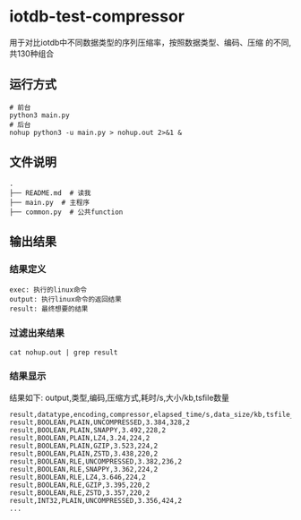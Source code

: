 # iotdb-test-compressor
用于对比iotdb中不同数据类型的序列压缩率，按照数据类型、编码、压缩 的不同, 共130种组合


## 运行方式
```shell
# 前台
python3 main.py
# 后台
nohup python3 -u main.py > nohup.out 2>&1 &
```
## 文件说明
```shell
.
├── README.md  # 读我
├── main.py  # 主程序
├── common.py  # 公共function
```
## 输出结果
### 结果定义
```shell
exec: 执行的linux命令
output: 执行linux命令的返回结果
result: 最终想要的结果
```
### 过滤出来结果
```shell
cat nohup.out | grep result
```
### 结果显示
结果如下: output,类型,编码,压缩方式,耗时/s,大小/kb,tsfile数量
```shell
result,datatype,encoding,compressor,elapsed_time/s,data_size/kb,tsfile_count
result,BOOLEAN,PLAIN,UNCOMPRESSED,3.384,328,2
result,BOOLEAN,PLAIN,SNAPPY,3.492,228,2
result,BOOLEAN,PLAIN,LZ4,3.24,224,2
result,BOOLEAN,PLAIN,GZIP,3.523,224,2
result,BOOLEAN,PLAIN,ZSTD,3.438,220,2
result,BOOLEAN,RLE,UNCOMPRESSED,3.382,236,2
result,BOOLEAN,RLE,SNAPPY,3.362,224,2
result,BOOLEAN,RLE,LZ4,3.646,224,2
result,BOOLEAN,RLE,GZIP,3.395,220,2
result,BOOLEAN,RLE,ZSTD,3.357,220,2
result,INT32,PLAIN,UNCOMPRESSED,3.356,424,2
...
```

